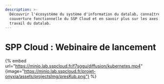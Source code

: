 ```yaml
---
description: >-
  Découvrir l'écosystème du système d'information du datalab, connaître la
  couverture fonctionnelle du SSP Cloud et en savoir plus sur les axes de
  travail du datalab.
---
```


# SPP Cloud : Webinaire de lancement

{% embed  url="https://minio.lab.sspcloud.fr/f7sggu/diffusion/kubernetes.mp4" {image="https://minio.lab.sspcloud.fr/projet-onyxia/assets/projectsImg/presKub.png"} %}

